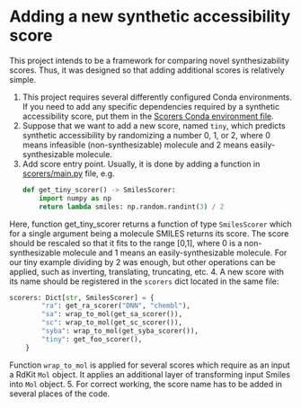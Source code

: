 # Adding a new synthetic accessibility score

This project intends to be a framework for comparing novel synthesizability scores. Thus, it was designed so that adding additional scores is relatively simple.

1. This project requires several differently configured Conda environments. If you need to add any specific dependencies required by a synthetic accessibility score, put them in the [Scorers Conda environment file](conda_scorers.yml).
2. Suppose that we want to add a new score, named `tiny`, which predicts synthetic accessibility by randomizing a number 0, 1, or 2, where 0 means infeasible (non-synthesizable) molecule and 2 means easily-synthesizable molecule.
3. Add score entry point. Usually, it is done by adding a function in [scorers/main.py](scorers/main.py) file, e.g.
    ```python
    def get_tiny_scorer() -> SmilesScorer:
        import numpy as np
        return lambda smiles: np.random.randint(3) / 2
    ```
Here, function get_tiny_scorer returns a function of type `SmilesScorer` which for a single argument being a molecule SMILES returns its score.
The score should be rescaled so that it fits to the range [0,1], where 0 is a non-synthesizable molecule and 1 means an easily-synthesizable molecule.
For our tiny example dividing by 2 was enough, but other operations can be applied, such as inverting, translating, truncating, etc.
4. A new score with its name should be registered in the `scorers` dict located in the same file:
```python
scorers: Dict[str, SmilesScorer] = {
        "ra": get_ra_scorer("DNN", "chembl"),
        "sa": wrap_to_mol(get_sa_scorer()),
        "sc": wrap_to_mol(get_sc_scorer()),
        "syba": wrap_to_mol(get_syba_scorer()),
        "tiny": get_foo_scorer(),
    }
```
Function `wrap_to_mol` is applied for several scores which require as an input a RdKit `Mol` object.
It applies an additional layer of transforming input Smiles into `Mol` object.
5. For correct working, the score name has to be added in several places of the code.
